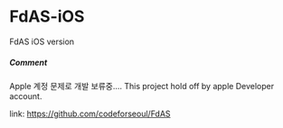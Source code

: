 # FdAS-iOS
FdAS iOS version


##### Comment
Apple 계정 문제로 개발 보류중....
This project hold off by apple Developer account.


link: https://github.com/codeforseoul/FdAS
